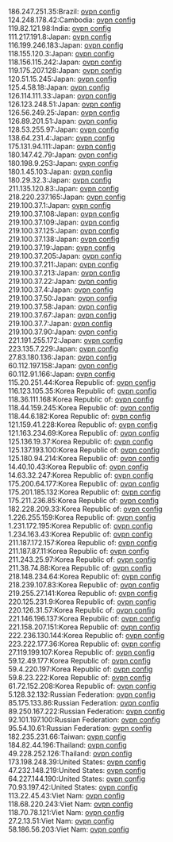 186.247.251.35:Brazil: [ovpn config](vpn/186_247_251_35.ovpn)  
124.248.178.42:Cambodia: [ovpn config](vpn/124_248_178_42.ovpn)  
119.82.121.98:India: [ovpn config](vpn/119_82_121_98.ovpn)  
111.217.191.8:Japan: [ovpn config](vpn/111_217_191_8.ovpn)  
116.199.246.183:Japan: [ovpn config](vpn/116_199_246_183.ovpn)  
118.155.120.3:Japan: [ovpn config](vpn/118_155_120_3.ovpn)  
118.156.115.242:Japan: [ovpn config](vpn/118_156_115_242.ovpn)  
119.175.207.128:Japan: [ovpn config](vpn/119_175_207_128.ovpn)  
120.51.15.245:Japan: [ovpn config](vpn/120_51_15_245.ovpn)  
125.4.58.18:Japan: [ovpn config](vpn/125_4_58_18.ovpn)  
126.114.111.33:Japan: [ovpn config](vpn/126_114_111_33.ovpn)  
126.123.248.51:Japan: [ovpn config](vpn/126_123_248_51.ovpn)  
126.56.249.25:Japan: [ovpn config](vpn/126_56_249_25.ovpn)  
126.89.201.51:Japan: [ovpn config](vpn/126_89_201_51.ovpn)  
128.53.255.97:Japan: [ovpn config](vpn/128_53_255_97.ovpn)  
138.64.231.4:Japan: [ovpn config](vpn/138_64_231_4.ovpn)  
175.131.94.111:Japan: [ovpn config](vpn/175_131_94_111.ovpn)  
180.147.42.79:Japan: [ovpn config](vpn/180_147_42_79.ovpn)  
180.198.9.253:Japan: [ovpn config](vpn/180_198_9_253.ovpn)  
180.1.45.103:Japan: [ovpn config](vpn/180_1_45_103.ovpn)  
180.29.32.3:Japan: [ovpn config](vpn/180_29_32_3.ovpn)  
211.135.120.83:Japan: [ovpn config](vpn/211_135_120_83.ovpn)  
218.220.237.165:Japan: [ovpn config](vpn/218_220_237_165.ovpn)  
219.100.37.1:Japan: [ovpn config](vpn/219_100_37_1.ovpn)  
219.100.37.108:Japan: [ovpn config](vpn/219_100_37_108.ovpn)  
219.100.37.109:Japan: [ovpn config](vpn/219_100_37_109.ovpn)  
219.100.37.125:Japan: [ovpn config](vpn/219_100_37_125.ovpn)  
219.100.37.138:Japan: [ovpn config](vpn/219_100_37_138.ovpn)  
219.100.37.19:Japan: [ovpn config](vpn/219_100_37_19.ovpn)  
219.100.37.205:Japan: [ovpn config](vpn/219_100_37_205.ovpn)  
219.100.37.211:Japan: [ovpn config](vpn/219_100_37_211.ovpn)  
219.100.37.213:Japan: [ovpn config](vpn/219_100_37_213.ovpn)  
219.100.37.22:Japan: [ovpn config](vpn/219_100_37_22.ovpn)  
219.100.37.4:Japan: [ovpn config](vpn/219_100_37_4.ovpn)  
219.100.37.50:Japan: [ovpn config](vpn/219_100_37_50.ovpn)  
219.100.37.58:Japan: [ovpn config](vpn/219_100_37_58.ovpn)  
219.100.37.67:Japan: [ovpn config](vpn/219_100_37_67.ovpn)  
219.100.37.7:Japan: [ovpn config](vpn/219_100_37_7.ovpn)  
219.100.37.90:Japan: [ovpn config](vpn/219_100_37_90.ovpn)  
221.191.255.172:Japan: [ovpn config](vpn/221_191_255_172.ovpn)  
223.135.7.229:Japan: [ovpn config](vpn/223_135_7_229.ovpn)  
27.83.180.136:Japan: [ovpn config](vpn/27_83_180_136.ovpn)  
60.112.197.158:Japan: [ovpn config](vpn/60_112_197_158.ovpn)  
60.112.91.166:Japan: [ovpn config](vpn/60_112_91_166.ovpn)  
115.20.251.44:Korea Republic of: [ovpn config](vpn/115_20_251_44.ovpn)  
116.123.105.35:Korea Republic of: [ovpn config](vpn/116_123_105_35.ovpn)  
118.36.111.168:Korea Republic of: [ovpn config](vpn/118_36_111_168.ovpn)  
118.44.159.245:Korea Republic of: [ovpn config](vpn/118_44_159_245.ovpn)  
118.44.6.182:Korea Republic of: [ovpn config](vpn/118_44_6_182.ovpn)  
121.159.41.228:Korea Republic of: [ovpn config](vpn/121_159_41_228.ovpn)  
121.163.234.69:Korea Republic of: [ovpn config](vpn/121_163_234_69.ovpn)  
125.136.19.37:Korea Republic of: [ovpn config](vpn/125_136_19_37.ovpn)  
125.137.193.100:Korea Republic of: [ovpn config](vpn/125_137_193_100.ovpn)  
125.180.94.214:Korea Republic of: [ovpn config](vpn/125_180_94_214.ovpn)  
14.40.10.43:Korea Republic of: [ovpn config](vpn/14_40_10_43.ovpn)  
14.63.32.247:Korea Republic of: [ovpn config](vpn/14_63_32_247.ovpn)  
175.200.64.177:Korea Republic of: [ovpn config](vpn/175_200_64_177.ovpn)  
175.201.185.132:Korea Republic of: [ovpn config](vpn/175_201_185_132.ovpn)  
175.211.236.85:Korea Republic of: [ovpn config](vpn/175_211_236_85.ovpn)  
182.228.209.33:Korea Republic of: [ovpn config](vpn/182_228_209_33.ovpn)  
1.226.255.159:Korea Republic of: [ovpn config](vpn/1_226_255_159.ovpn)  
1.231.172.195:Korea Republic of: [ovpn config](vpn/1_231_172_195.ovpn)  
1.234.163.43:Korea Republic of: [ovpn config](vpn/1_234_163_43.ovpn)  
211.187.172.157:Korea Republic of: [ovpn config](vpn/211_187_172_157.ovpn)  
211.187.87.11:Korea Republic of: [ovpn config](vpn/211_187_87_11.ovpn)  
211.243.25.97:Korea Republic of: [ovpn config](vpn/211_243_25_97.ovpn)  
211.38.74.88:Korea Republic of: [ovpn config](vpn/211_38_74_88.ovpn)  
218.148.234.64:Korea Republic of: [ovpn config](vpn/218_148_234_64.ovpn)  
218.239.107.83:Korea Republic of: [ovpn config](vpn/218_239_107_83.ovpn)  
219.255.27.141:Korea Republic of: [ovpn config](vpn/219_255_27_141.ovpn)  
220.125.231.9:Korea Republic of: [ovpn config](vpn/220_125_231_9.ovpn)  
220.126.31.57:Korea Republic of: [ovpn config](vpn/220_126_31_57.ovpn)  
221.146.196.137:Korea Republic of: [ovpn config](vpn/221_146_196_137.ovpn)  
221.158.207.151:Korea Republic of: [ovpn config](vpn/221_158_207_151.ovpn)  
222.236.130.144:Korea Republic of: [ovpn config](vpn/222_236_130_144.ovpn)  
223.222.177.36:Korea Republic of: [ovpn config](vpn/223_222_177_36.ovpn)  
27.119.199.107:Korea Republic of: [ovpn config](vpn/27_119_199_107.ovpn)  
59.12.49.177:Korea Republic of: [ovpn config](vpn/59_12_49_177.ovpn)  
59.4.220.197:Korea Republic of: [ovpn config](vpn/59_4_220_197.ovpn)  
59.8.23.222:Korea Republic of: [ovpn config](vpn/59_8_23_222.ovpn)  
61.72.152.208:Korea Republic of: [ovpn config](vpn/61_72_152_208.ovpn)  
5.128.32.132:Russian Federation: [ovpn config](vpn/5_128_32_132.ovpn)  
85.175.133.86:Russian Federation: [ovpn config](vpn/85_175_133_86.ovpn)  
89.250.167.222:Russian Federation: [ovpn config](vpn/89_250_167_222.ovpn)  
92.101.197.100:Russian Federation: [ovpn config](vpn/92_101_197_100.ovpn)  
95.54.10.61:Russian Federation: [ovpn config](vpn/95_54_10_61.ovpn)  
182.235.231.66:Taiwan: [ovpn config](vpn/182_235_231_66.ovpn)  
184.82.44.196:Thailand: [ovpn config](vpn/184_82_44_196.ovpn)  
49.228.252.126:Thailand: [ovpn config](vpn/49_228_252_126.ovpn)  
173.198.248.39:United States: [ovpn config](vpn/173_198_248_39.ovpn)  
47.232.148.219:United States: [ovpn config](vpn/47_232_148_219.ovpn)  
64.227.144.190:United States: [ovpn config](vpn/64_227_144_190.ovpn)  
70.93.197.42:United States: [ovpn config](vpn/70_93_197_42.ovpn)  
113.22.45.43:Viet Nam: [ovpn config](vpn/113_22_45_43.ovpn)  
118.68.220.243:Viet Nam: [ovpn config](vpn/118_68_220_243.ovpn)  
118.70.78.121:Viet Nam: [ovpn config](vpn/118_70_78_121.ovpn)  
27.2.13.51:Viet Nam: [ovpn config](vpn/27_2_13_51.ovpn)  
58.186.56.203:Viet Nam: [ovpn config](vpn/58_186_56_203.ovpn)  
